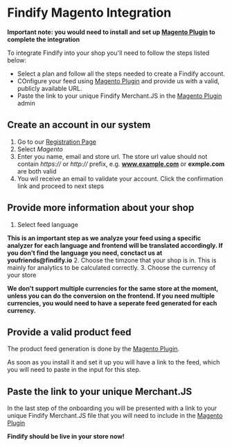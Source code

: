 # Findify Magento Integration

__Important note: you would need to install and set up [Magento Plugin](http://d3nhg2i1zayjpd.cloudfront.net/Magento_Findify-1.4.2.tgz) to complete the integration__

To integrate Findify into your shop you'll need to follow the steps listed below:

* Select a plan and follow all the steps needed to create a Findify account.
* COnfigure your feed using [Magento Plugin](http://d3nhg2i1zayjpd.cloudfront.net/Magento_Findify-1.4.2.tgz) and provide us with a valid, publicly available URL.
* Paste the link to your unique Findify Merchant.JS in the [Magento Plugin](http://d3nhg2i1zayjpd.cloudfront.net/Magento_Findify-1.4.2.tgz) admin

## Create an account in our system

1. Go to our [Registration Page](https://dashboard.findify.io/#/sign-in/register)
2. Select _Magento_
3. Enter you name, email and store url. The store url value should not contain _https://_ or _http://_ prefix, e.g. __www.example.com__ or __exmple.com__ are both valid
4. You wil receive an email to validate your account. Click the confirmation link and proceed to next steps

## Provide more information about your shop

1. Select feed language

__This is an important step as we analyze your feed using a specific analyzer for each language  and frontend will be translated accordingly. If you don't find the language you need, conctact us at youfriends@findify.io__
2. Choose the timzone that your shop is in. This is mainly for analytics to be calculated correctly.
3. Choose the currency of your store

__We don't support multiple currencies for the same store at the moment, unless you can do the conversion on the frontend. If you need multiple currencies, you would need to have a seperate feed generated for each currency.__

## Provide a valid product feed

The product feed generation is done by the [Magento Plugin](http://d3nhg2i1zayjpd.cloudfront.net/Magento_Findify-1.4.2.tgz). 

As soon as you install it and set it up you will have a link to the feed, which you will need to paste in the input for this step.

## Paste the link to your unique Merchant.JS

In the last step of the onboarding you will be presented with a link to your unique Findify Merchant.JS file that you will need to include in the [Magento Plugin](http://d3nhg2i1zayjpd.cloudfront.net/Magento_Findify-1.4.2.tgz)

__Findify should be live in your store now!__
